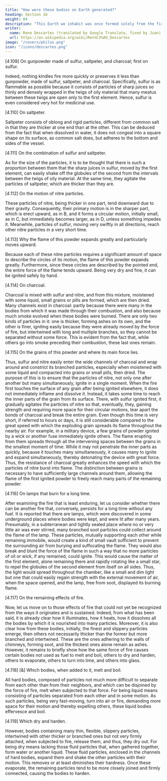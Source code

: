 ```yaml
---
title: "How were these bodies on Earth generated?"
heading: Section 1b
weight: 04
description: "This Earth we inhabit was once formed solely from the fire-aether, like the Sun, although much smaller"
writer:
  name: Rene Descartes (translated by Google Translate, fixed by Juan)
  url: https://en.wikipedia.org/wiki/Ren%C3%A9_Descartes
image: "/covers/philos.png"
icon: "/icons/descartes.png"
---
```




[4.109] On gunpowder made of sulfur, saltpeter, and charcoal; first on sulfur.

Indeed, nothing kindles fire more quickly or preserves it less than gunpowder, made of sulfur, saltpeter, and charcoal. Specifically, sulfur is as flammable as possible because it consists of particles of sharp juices so thinly and densely wrapped in the twigs of oily material that many meatus between these twigs are open only to the first element. Hence, sulfur is even considered very hot for medicinal use.

[4.110] On saltpeter.

Saltpeter consists of oblong and rigid particles, different from common salt in that they are thicker at one end than at the other. This can be deduced from the fact that when dissolved in water, it does not congeal into a square shape on its surface, as common salt does, but adheres to the bottom and sides of the vessel.

[4.111] On the combination of sulfur and saltpeter.

As for the size of the particles, it is to be thought that there is such a proportion between them that the sharp juices in sulfur, moved by the first element, can easily shake off the globules of the second from the intervals between the twigs of oily material. At the same time, they agitate the particles of saltpeter, which are thicker than they are.



[4.112] On the motion of nitre particles.

These particles of nitre, being thicker in one part, tend downward due to their gravity. Consequently, their primary motion is in the sharper part, which is erect upward, as in B, and it forms a circular motion, initially small, as in C, but immediately becomes larger, as in D, unless something impedes it. Meanwhile, particles of sulfur, moving very swiftly in all directions, reach other nitre particles in a very short time.

[4.113] Why the flame of this powder expands greatly and particularly moves upward.

Because each of these nitre particles requires a significant amount of space to describe the circles of its motion, the flame of this powder expands greatly. Furthermore, since these circles are described by the pointed end, the entire force of the flame tends upward. Being very dry and fine, it can be ignited safely by hand.

[4.114] On charcoal.

Charcoal is mixed with sulfur and nitre, and from this mixture, moistened with some liquid, small grains or pills are formed, which are then dried. Many channels exist in charcoal: partly because there were many in the bodies from which it was made through their combustion, and also because much smoke evolved when these bodies were burned. There are only two kinds of particles in it: one is thicker, forming ashes on its own, and the other is finer, igniting easily because they were already moved by the force of fire, but intertwined with long and multiple branches, so they cannot be separated without some force. This is evident from the fact that, while others go into smoke preceding their combustion, these last ones remain.

[4.115] On the grains of this powder and where its main force lies.

Thus, sulfur and nitre easily enter the wide channels of charcoal and wrap around and constrict its branched particles, especially when moistened with some liquid and compacted into grains or small pills, then dried. The purpose of this is to ensure that the particles of nitre, not only one after another but many simultaneously, ignite in a single moment. When the fire first touches the surface of any grain after being ignited elsewhere, it does not immediately inflame and dissolve it. Instead, it takes some time to reach the inner parts of the grain from its surface. There, with sulfur ignited first, it gradually agitates the particles of nitre so that, eventually, they, gaining strength and requiring more space for their circular motions, tear apart the bonds of charcoal and break the entire grain. Even though this time is very short, if referred to hours or days, it is still considerable compared to the great speed with which the exploding grain spreads its flame throughout the nearby air. For example, in a military device, a few grains of powder ignited by a wick or another fuse immediately ignite others. The flame erupting from them spreads through all the intervening spaces between the grains in the smallest moment of time. While it may not penetrate the inner parts as quickly, because it touches many simultaneously, it causes many to ignite and expand simultaneously, thereby detonating the device with great force. Thus, the resistance of charcoal greatly enhances the speed with which the particles of nitre burst into flame. The distinction between grains is necessary to have sufficiently large channels around them, allowing the flame of the first ignited powder to freely reach many parts of the remaining powder.

[4.116] On lamps that burn for a long time.

After examining the fire that is least enduring, let us consider whether there can be another fire that, conversely, persists for a long time without any fuel. It is reported that there are lamps, which were discovered in some underground places where bodies were kept, and were lit after many years. Presumably, in a subterranean and tightly sealed place where no or very little air was ever stirred, many branched soot particles could collect around the flame of the lamp. These particles, mutually supporting each other while remaining immobile, would create a kind of small vault sufficient to prevent the surrounding air from burying and suffocating the flame. They would also break and blunt the force of the flame in such a way that no more particles of oil or wick, if any remained, could ignite. This would cause the matter of the first element, alone remaining there and rapidly rotating like a small star, to repel the globules of the second element from itself on all sides. Thus, the light would spread throughout the chamber, like a small and dim light but one that could easily regain strength with the external movement of air, when the space opened, and the lamp, free from soot, displayed its burning flame.

[4.117] On the remaining effects of fire.

Now, let us move on to those effects of fire that could not yet be recognized from the ways it originates and is sustained. Indeed, from what has been said, it is already clear how it illuminates, how it heats, how it dissolves all the bodies by which it is nourished into many particles. Moreover, it is also clear how from these bodies, initially, the finest and slippery particles emerge, then others not necessarily thicker than the former but more branched and intertwined. These are the ones adhering to the walls of chimneys, forming soot, and the thickest ones alone remain as ashes. However, it remains to briefly show how the same force of fire causes certain bodies not used as fuel to melt and boil, others to dry and harden, others to evaporate, others to turn into lime, and others into glass.

[4.118] [&] Which bodies, when added to it, melt and boil.

All hard bodies, composed of particles not much more difficult to separate from each other than from their neighbors, and which can be disjoined by the force of fire, melt when subjected to that force. For being liquid means consisting of particles separated from each other and in some motion. As such particles, being very fast-moving, turn into air or fire, demanding more space for their motion and thereby expelling others, these liquid bodies effervesce and boil.

[4.119] Which dry and harden.

However, bodies containing many thin, flexible, slippery particles, intertwined with other thicker or branched ones but not very firmly attached, when subjected to fire, release them, and thus, they dry out. For being dry means lacking those fluid particles that, when gathered together, form water or another liquid. These fluid particles, enclosed in the channels of hard bodies, expand them and shake the other particles with their motion. This removes or at least diminishes their hardness. Once these evaporate, the remaining particles tend to be more closely joined and firmly connected, causing the bodies to harden.

